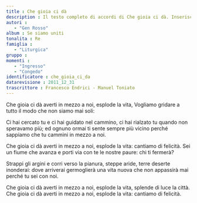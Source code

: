 ```yaml
--- 
title : Che gioia ci dà
description : Il testo completo di accordi di Che gioia ci dà. Inseriscila nel tuo canzoniere!
autori : 
   - "Gen Rosso"
album : Se siamo uniti
tonalita : Re
famiglia : 
   - "Liturgica"
gruppo : 
momenti : 
   - "Ingresso"
   - "Congedo"
identificatore : che_gioia_ci_da
datarevisione : 2011_12_31
trascrittore : Francesco Endrici - Manuel Toniato
--- 
```




      


Che gioia ci dà  averti in mezzo a noi, 
esplode la vita, 
Vogliamo gridare a tutto il modo che 
non siamo mai soli: 


Ci hai cercato tu e ci hai guidato nel cammino,
ci hai rialzato tu quando non speravamo più;
ed ognuno ormai ti sente sempre più vicino
perché sappiamo che tu cammini in mezzo a noi.


Che gioia ci dà averti in mezzo a noi,
esplode la vita: cantiamo di felicità.
Sei un fiume che avanza e porti via con te
le nostre paure: chi ti fermerà?


Strappi gli argini e corri verso la pianura,
steppe aride, terre deserte inonderai:
dove arriverai germoglierà una vita nuova
che non appassirà mai perché tu sei con noi.


Che gioia ci dà  averti in mezzo a noi,
esplode la vita, splende di luce la città.
Che gioia ci dà averti in mezzo a noi,
esplode la vita: cantiamo di felicità.


